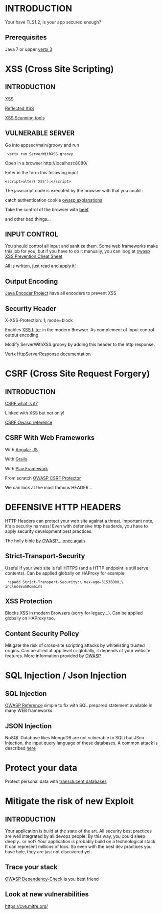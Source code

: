 # INTRODUCTION

Your have TLS1.2, is your app secured enough?   

## Prerequisites
  Java 7 or upper 
  [vertx 3](http://vertx.io/)
  
# XSS (Cross Site Scripting)

## INTRODUCTION
   [XSS](https://en.wikipedia.org/wiki/Cross-site_scripting)
   
   [Reflected XSS](https://www.owasp.org/index.php/Testing_for_Reflected_Cross_site_scripting_%28OTG-INPVAL-001%29)

   [XSS Scanning tools](https://www.owasp.org/index.php/OWASP_Xenotix_XSS_Exploit_Framework)
   
## VULNERABLE SERVER
Go into appsec/main/groovy and run 

     vertx run ServerWithXSS.groovy

Open in a browser http://localhost:8080/

Enter in the form this following input

    <script>alter('XSS');</script>
    
The javascript code is executed by the browser with that you could :

catch authentication cookie [owasp explanations](https://www.owasp.org/index.php/Session_hijacking_attack)

Take the control of the browser with [beef](https://www.youtube.com/watch?v=5_nhimbTeS4)

and other bad things...
 
## INPUT CONTROL

You should control all input and sanitize them. Some web frameworks make this job for you, but if you have to do it manually, you can loog at [owasp XSS Prevention Cheat Sheet](https://www.owasp.org/index.php/DOM_based_XSS_Prevention_Cheat_Sheet)

All is written, just read and apply it!

## Output Encoding

[Java Encoder Project](https://www.owasp.org/index.php/OWASP_Java_Encoder_Project) have all encoders to prevent XSS

## Security Header

X-XSS-Protection: 1; mode=block

Enables [XSS filter](http://blogs.msdn.com/b/ie/archive/2008/07/02/ie8-security-part-iv-the-xss-filter.aspx) in the modern Browser. As complement of Input control output encoding.

Modify ServerWithXSS.groovy by adding this header to the http response.

[Vertx HttpServerResponse documentation](http://vertx.io/docs/apidocs/io/vertx/core/http/HttpServerResponse.html)

# CSRF (Cross Site Request Forgery)

## INTRODUCTION
  [CSRF what is it?](https://en.wikipedia.org/wiki/Cross-site_request_forgery)
  
  Linked with XSS but not only!
  
  [CSRF Owasp reference](https://www.owasp.org/index.php/Cross-Site_Request_Forgery_%28CSRF%29_Prevention_Cheat_Sheet)
  
## CSRF With Web Frameworks
 
  With [Angular JS](https://docs.angularjs.org/api/ng/service/$http)
  
  With [Grails](http://grails.github.io/grails-doc/2.3.1/guide/security.html)
  
  With [Play Framework](https://www.playframework.com/documentation/2.2.x/JavaCsrf)
  
  From scratch [OWASP CSRF Protector](https://www.owasp.org/index.php/CSRFProtector_Project)

  We can look at the most famous HEADER...
  
# DEFENSIVE HTTP HEADERS

  HTTP Headers can protect your web site against a threat. Important note, it's a security harness! Even with defensive http headerds, you have to apply security development best practices.
   
  The holly bible [by OWASP... once again](https://www.owasp.org/index.php/List_of_useful_HTTP_headers)
  
## Strict-Transport-Security
  Useful if your web site is full HTTPS (and a HTTP endpoint is still serve contents). Can be applied globally on HAProxy for example
   
     rspadd Strict-Transport-Security:\ max-age=31536000;\ includeSubDomains 
  
## XSS Protection 
  Blocks XSS in modern Browsers (sorry for legacy...). Can be applied globally on HAProxy too.
      
## Content Security Policy 
  Mitigate the risk of cross-site scripting attacks by whitelisting trusted origins. Can be allied at app level or globally, it depends of your website features.
  More information provided by [OWASP](https://www.owasp.org/index.php/Content_Security_Policy)
      
# SQL Injection / Json Injection

## SQL Injection 

 [OWASP Reference](https://www.owasp.org/index.php/SQL_Injection) simple to fix with SQL prepared statement available in many WEB frameworks
 
## JSON Injection

 NoSQL Database likes MongoDB are not vulnerable to SQLi but JSon Injection, the input query language of these databases. A common attack is described [here](https://www.owasp.org/index.php/Testing_for_NoSQL_injection)
 
# Protect your data
 
 Protect personal data with [transclucent databases](http://www.wayner.org/node/46)
 
# Mitigate the risk of new Exploit
 
## INTRODUCTION
Your application is build at the state of the art. All security best practices are well integrated by all devops people. By this way, you could sleep deeply.. or not?
Your application is probably build on a technological stack. It can represent millions of locs. So even with the best dev practices you have hole, they are just not discovered yet.   
  
## Trace your stack

[OWASP Dependency-Check](https://www.owasp.org/index.php/OWASP_Dependency_Check) is you best friend

## Look at new vulnerabilities 

https://cve.mitre.org/
    
  
 
 
 
  

  
  





